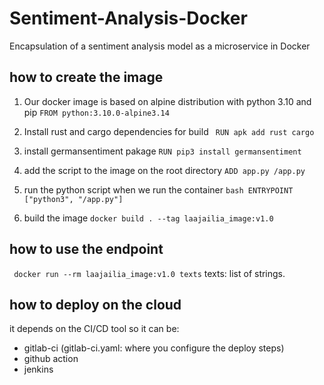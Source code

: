 # Sentiment-Analysis-Docker
Encapsulation of a sentiment analysis model as a microservice in Docker
## how to create the image

  
1. Our docker image is based on alpine distribution with python 3.10 and pip
``
FROM python:3.10.0-alpine3.14
``

2. Install rust and cargo dependencies for build
    `` 
 RUN apk add rust cargo
  ``
  
3. install germansentiment pakage
``
RUN pip3 install germansentiment
``

4. add the script to the image on the root directory
``
ADD app.py /app.py
``

5. run the python script when we run the container
``bash
ENTRYPOINT ["python3", "/app.py"]
``

6. build the image
``
docker build . --tag laajailia_image:v1.0
``

## how to use the endpoint

``
docker run --rm laajailia_image:v1.0 texts``
texts: list of strings.

## how to deploy on the cloud
it depends on the CI/CD tool so it can be: 
- gitlab-ci (gitlab-ci.yaml: where you configure the deploy steps) 
- github action 
- jenkins
